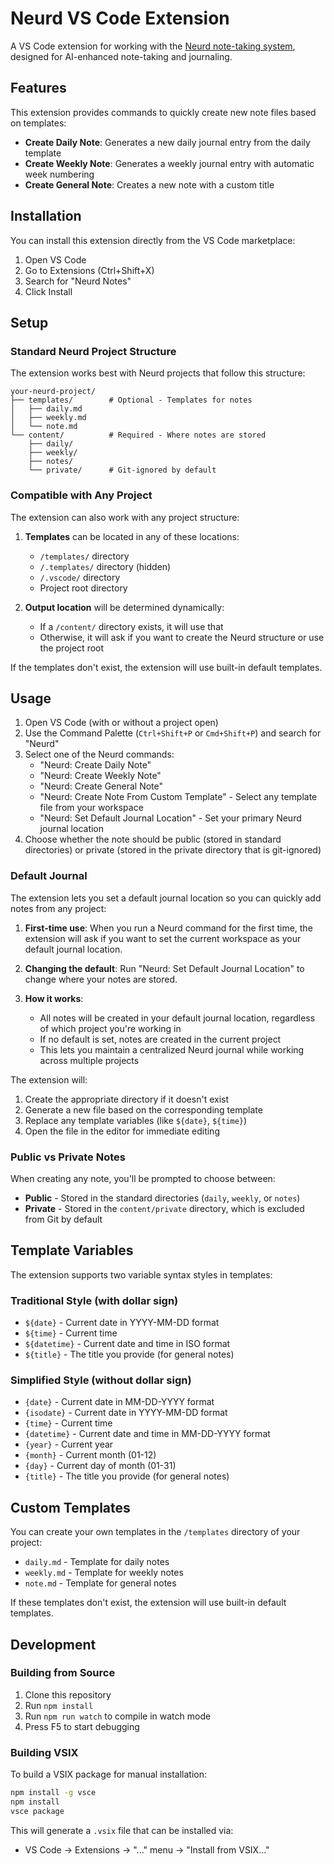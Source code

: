 # Neurd VS Code Extension

A VS Code extension for working with the [Neurd note-taking system](https://github.com/jtmuller5/neurd), designed for AI-enhanced note-taking and journaling.

## Features

This extension provides commands to quickly create new note files based on templates:

- **Create Daily Note**: Generates a new daily journal entry from the daily template
- **Create Weekly Note**: Generates a weekly journal entry with automatic week numbering
- **Create General Note**: Creates a new note with a custom title

## Installation

You can install this extension directly from the VS Code marketplace:

1. Open VS Code
2. Go to Extensions (Ctrl+Shift+X)
3. Search for "Neurd Notes"
4. Click Install

## Setup

### Standard Neurd Project Structure

The extension works best with Neurd projects that follow this structure:

```
your-neurd-project/
├── templates/        # Optional - Templates for notes
│   ├── daily.md
│   ├── weekly.md
│   └── note.md
└── content/          # Required - Where notes are stored
    ├── daily/
    ├── weekly/
    ├── notes/
    └── private/      # Git-ignored by default
```

### Compatible with Any Project

The extension can also work with any project structure:

1. **Templates** can be located in any of these locations:
   - `/templates/` directory
   - `/.templates/` directory (hidden)
   - `/.vscode/` directory
   - Project root directory

2. **Output location** will be determined dynamically:
   - If a `/content/` directory exists, it will use that
   - Otherwise, it will ask if you want to create the Neurd structure or use the project root

If the templates don't exist, the extension will use built-in default templates.

## Usage

1. Open VS Code (with or without a project open)
2. Use the Command Palette (`Ctrl+Shift+P` or `Cmd+Shift+P`) and search for "Neurd"
3. Select one of the Neurd commands:
   - "Neurd: Create Daily Note"
   - "Neurd: Create Weekly Note"
   - "Neurd: Create General Note"
   - "Neurd: Create Note From Custom Template" - Select any template file from your workspace
   - "Neurd: Set Default Journal Location" - Set your primary Neurd journal location
4. Choose whether the note should be public (stored in standard directories) or private (stored in the private directory that is git-ignored)

### Default Journal

The extension lets you set a default journal location so you can quickly add notes from any project:

1. **First-time use**: When you run a Neurd command for the first time, the extension will ask if you want to set the current workspace as your default journal location.

2. **Changing the default**: Run "Neurd: Set Default Journal Location" to change where your notes are stored.

3. **How it works**:
   - All notes will be created in your default journal location, regardless of which project you're working in
   - If no default is set, notes are created in the current project
   - This lets you maintain a centralized Neurd journal while working across multiple projects

The extension will:
1. Create the appropriate directory if it doesn't exist
2. Generate a new file based on the corresponding template
3. Replace any template variables (like `${date}`, `${time}`)
4. Open the file in the editor for immediate editing

### Public vs Private Notes

When creating any note, you'll be prompted to choose between:

- **Public** - Stored in the standard directories (`daily`, `weekly`, or `notes`)
- **Private** - Stored in the `content/private` directory, which is excluded from Git by default

## Template Variables

The extension supports two variable syntax styles in templates:

### Traditional Style (with dollar sign)
- `${date}` - Current date in YYYY-MM-DD format
- `${time}` - Current time
- `${datetime}` - Current date and time in ISO format
- `${title}` - The title you provide (for general notes)

### Simplified Style (without dollar sign)
- `{date}` - Current date in MM-DD-YYYY format
- `{isodate}` - Current date in YYYY-MM-DD format
- `{time}` - Current time
- `{datetime}` - Current date and time in MM-DD-YYYY format
- `{year}` - Current year
- `{month}` - Current month (01-12)
- `{day}` - Current day of month (01-31)
- `{title}` - The title you provide (for general notes)

## Custom Templates

You can create your own templates in the `/templates` directory of your project:

- `daily.md` - Template for daily notes
- `weekly.md` - Template for weekly notes
- `note.md` - Template for general notes

If these templates don't exist, the extension will use built-in default templates.

## Development

### Building from Source

1. Clone this repository
2. Run `npm install`
3. Run `npm run watch` to compile in watch mode
4. Press F5 to start debugging

### Building VSIX

To build a VSIX package for manual installation:

```bash
npm install -g vsce
npm install
vsce package
```

This will generate a `.vsix` file that can be installed via:
- VS Code -> Extensions -> "..." menu -> "Install from VSIX..."